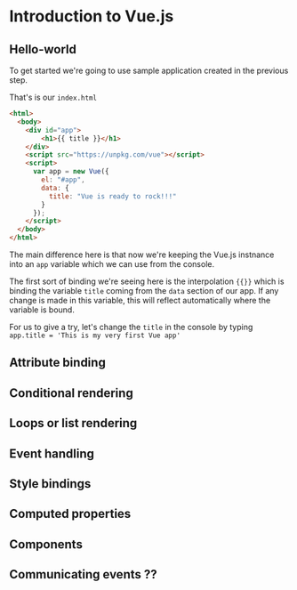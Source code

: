 # Introduction to Vue.js

## Hello-world

To get started we're going to use sample application created in the previous step. 

That's is our `index.html`
```html
<html>
  <body>
    <div id="app">
        <h1>{{ title }}</h1>
    </div>
    <script src="https://unpkg.com/vue"></script>
    <script>
      var app = new Vue({
        el: "#app",
        data: {
          title: "Vue is ready to rock!!!"
        }
      });
    </script>
  </body>
</html>
```

The main difference here is that now we're keeping the Vue.js instnance into an `app` variable which we can use from the console.

The first sort of binding we're seeing here is the interpolation `{{}}` which is binding the variable `title` coming from the `data` section of our app. If any change is made in this variable, this will reflect automatically where the variable is bound.

For us to give a try, let's change the `title` in the console by typing `app.title = 'This is my very first Vue app'`

## Attribute binding

## Conditional rendering

## Loops or list rendering

## Event handling

## Style bindings

## Computed properties

## Components

## Communicating events ??